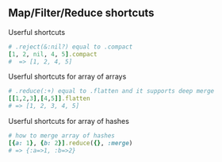 ## Map/Filter/Reduce shortcuts

Userful shortcuts

```ruby
# .reject(&:nil?) equal to .compact
[1, 2, nil, 4, 5].compact
#  => [1, 2, 4, 5]
```

Userful shortcuts for array of arrays

```ruby
# .reduce(:+) equal to .flatten and it supports deep merge
[[1,2,3],[4,5]].flatten
# => [1, 2, 3, 4, 5]
```

Userful shortcuts for array of hashes

```ruby
# how to merge array of hashes
[{a: 1}, {b: 2}].reduce({}, :merge)
# => {:a=>1, :b=>2}
```
